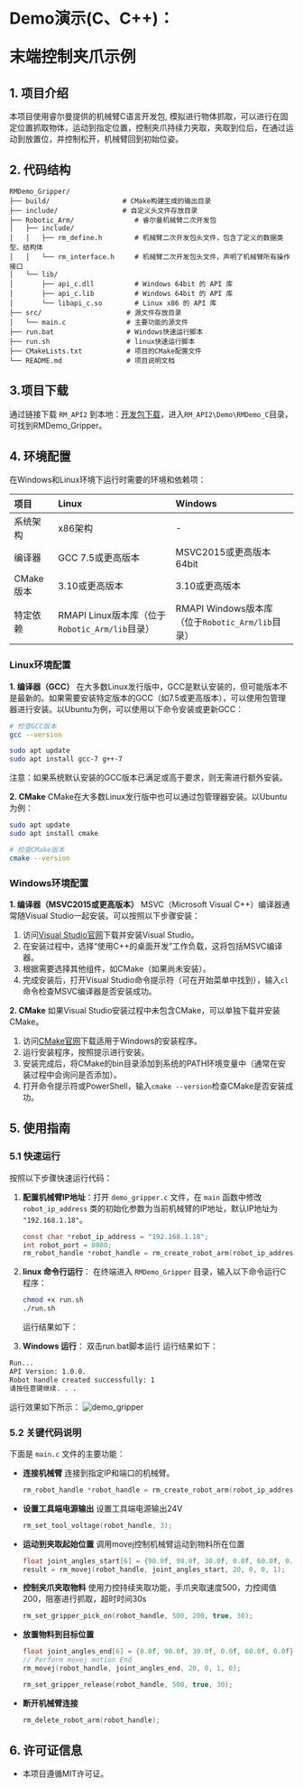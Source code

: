#  <p class="hidden">Demo演示(C、C++)：</p>末端控制夹爪示例

## **1. 项目介绍**

本项目使用睿尔曼提供的机械臂C语言开发包, 模拟进行物体抓取，可以进行在固定位置抓取物体，运动到指定位置，控制夹爪持续力夹取，夹取到位后，在通过运动到放置位，并控制松开，机械臂回到初始位姿。

## **2. 代码结构**

```
RMDemo_Gripper/
├── build/                  # CMake构建生成的输出目录
├── include/                # 自定义头文件存放目录
├── Robotic_Arm/               # 睿尔曼机械臂二次开发包
│   ├── include/
│   │   ├── rm_define.h        # 机械臂二次开发包头文件，包含了定义的数据类型、结构体
│   │   └── rm_interface.h     # 机械臂二次开发包头文件，声明了机械臂所有操作接口
│   └── lib/
│       ├── api_c.dll          # Windows 64bit 的 API 库
│       ├── api_c.lib          # Windows 64bit 的 API 库
│       └── libapi_c.so        # Linux x86 的 API 库
├── src/                     # 源文件存放目录
│   └── main.c               # 主要功能的源文件
├── run.bat                  # Windows快速运行脚本
├── run.sh                   # linux快速运行脚本
├── CMakeLists.txt           # 项目的CMake配置文件
└── README.md                # 项目说明文档
```

## **3.项目下载**

通过链接下载 `RM_API2` 到本地：[开发包下载](https://github.com/RealManRobot/RM_API2.git)，进入`RM_API2\Demo\RMDemo_C`目录，可找到RMDemo_Gripper。

## **4. 环境配置**

在Windows和Linux环境下运行时需要的环境和依赖项：

| 项目      | Linux                                          | Windows                                          |
| :-------- | :--------------------------------------------- | :----------------------------------------------- |
| 系统架构  | x86架构                                        | -                                                |
| 编译器    | GCC 7.5或更高版本                              | MSVC2015或更高版本 64bit                         |
| CMake版本 | 3.10或更高版本                                 | 3.10或更高版本                                   |
| 特定依赖  | RMAPI Linux版本库（位于`Robotic_Arm/lib`目录） | RMAPI Windows版本库（位于`Robotic_Arm/lib`目录） |

### Linux环境配置

**1. 编译器（GCC）**
在大多数Linux发行版中，GCC是默认安装的，但可能版本不是最新的。如果需要安装特定版本的GCC（如7.5或更高版本），可以使用包管理器进行安装。以Ubuntu为例，可以使用以下命令安装或更新GCC：

```bash
# 检查GCC版本
gcc --version

sudo apt update
sudo apt install gcc-7 g++-7  
```

注意：如果系统默认安装的GCC版本已满足或高于要求，则无需进行额外安装。

**2. CMake**
CMake在大多数Linux发行版中也可以通过包管理器安装。以Ubuntu为例：

```bash
sudo apt update
sudo apt install cmake

# 检查CMake版本
cmake --version
```

### Windows环境配置

**1. 编译器（MSVC2015或更高版本）**
MSVC（Microsoft Visual C++）编译器通常随Visual Studio一起安装。可以按照以下步骤安装：

1. 访问[Visual Studio官网](https://visualstudio.microsoft.com/)下载并安装Visual Studio。
2. 在安装过程中，选择“使用C++的桌面开发”工作负载，这将包括MSVC编译器。
3. 根据需要选择其他组件，如CMake（如果尚未安装）。
4. 完成安装后，打开Visual Studio命令提示符（可在开始菜单中找到），输入`cl`命令检查MSVC编译器是否安装成功。

**2. CMake**
如果Visual Studio安装过程中未包含CMake，可以单独下载并安装CMake。

1. 访问[CMake官网](https://cmake.org/download/)下载适用于Windows的安装程序。
2. 运行安装程序，按照提示进行安装。
3. 安装完成后，将CMake的bin目录添加到系统的PATH环境变量中（通常在安装过程中会询问是否添加）。
4. 打开命令提示符或PowerShell，输入`cmake --version`检查CMake是否安装成功。

## **5. 使用指南**

### **5.1 快速运行**

按照以下步骤快速运行代码：

1. **配置机械臂IP地址**：打开 `demo_gripper.c` 文件，在 `main` 函数中修改 `robot_ip_address` 类的初始化参数为当前机械臂的IP地址，默认IP地址为 `"192.168.1.18"`。

    ```C
    const char *robot_ip_address = "192.168.1.18";
    int robot_port = 8080;
    rm_robot_handle *robot_handle = rm_create_robot_arm(robot_ip_address, robot_port);
    ```

2. **linux 命令行运行**：
   在终端进入 `RMDemo_Gripper` 目录，输入以下命令运行C程序： 

   ```bash
   chmod +x run.sh
   ./run.sh
   ```

   运行结果如下：

3. **Windows 运行**： 双击run.bat脚本运行
   运行结果如下：

```bash
Run...
API Version: 1.0.0.
Robot handle created successfully: 1
请按任意键继续. . .
```

运行效果如下所示：
![demo_gripper](./grippers.gif)

### **5.2 关键代码说明**

下面是 `main.c` 文件的主要功能：

- **连接机械臂**
  连接到指定IP和端口的机械臂。

  ```C
  rm_robot_handle *robot_handle = rm_create_robot_arm(robot_ip_address, robot_port);
  ```

- **设置工具端电源输出**
  设置工具端电源输出24V

  ```C
  rm_set_tool_voltage(robot_handle, 3);
  ```

- **运动到夹取起始位置**
  调用movej控制机械臂运动到物料所在位置

  ```C
  float joint_angles_start[6] = {90.0f, 90.0f, 30.0f, 0.0f, 60.0f, 0.0f};
  result = rm_movej(robot_handle, joint_angles_start, 20, 0, 0, 1);
  ```

- **控制夹爪夹取物料**
  使用力控持续夹取功能，手爪夹取速度500，力控阈值200，阻塞进行抓取，超时时间30s

  ```C
  rm_set_gripper_pick_on(robot_handle, 500, 200, true, 30);
  ```

- **放置物料到目标位置**

  ```C
  float joint_angles_end[6] = {0.0f, 90.0f, 30.0f, 0.0f, 60.0f, 0.0f};
  // Perform movej motion End
  rm_movej(robot_handle, joint_angles_end, 20, 0, 1, 0);
  
  rm_set_gripper_release(robot_handle, 500, true, 30);
  ```

- **断开机械臂连接**

  ```C
  rm_delete_robot_arm(robot_handle);
  ```

## **6. 许可证信息**

- 本项目遵循MIT许可证。

